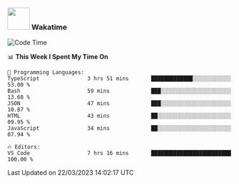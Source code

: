 ### <img src="https://media.giphy.com/media/VgCDAzcKvsR6OM0uWg/giphy.gif" width="50"> Wakatime

  <!--START_SECTION:waka-->
![Code Time](http://img.shields.io/badge/Code%20Time-1%2C325%20hrs%2037%20mins-blue)

📊 **This Week I Spent My Time On** 

```text
💬 Programming Languages: 
TypeScript               3 hrs 51 mins       █████████████░░░░░░░░░░░░   53.00 % 
Bash                     59 mins             ███░░░░░░░░░░░░░░░░░░░░░░   13.68 % 
JSON                     47 mins             ███░░░░░░░░░░░░░░░░░░░░░░   10.87 % 
HTML                     43 mins             ██░░░░░░░░░░░░░░░░░░░░░░░   09.95 % 
JavaScript               34 mins             ██░░░░░░░░░░░░░░░░░░░░░░░   07.94 % 

🔥 Editors: 
VS Code                  7 hrs 16 mins       █████████████████████████   100.00 % 
```


 Last Updated on 22/03/2023 14:02:17 UTC
<!--END_SECTION:waka-->
